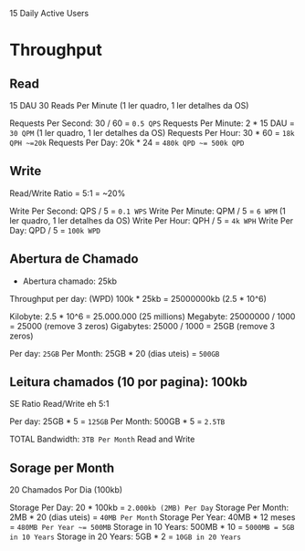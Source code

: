 15 Daily Active Users

# Throughput

## Read

15 DAU
30 Reads Per Minute (1 ler quadro, 1 ler detalhes da OS)

Requests Per Second: 30 / 60 = `0.5 QPS`
Requests Per Minute: 2 * 15 DAU = `30 QPM`  (1 ler quadro, 1 ler detalhes da OS)
Requests Per Hour: 30 * 60 = `18k QPH ~=20k`
Requests Per Day: 20k * 24 = `480k QPD ~= 500k QPD`

## Write

Read/Write Ratio = 5:1 = ~20%

Write Per Second: QPS / 5 = `0.1 WPS`
Write Per Minute: QPM / 5 = `6 WPM`  (1 ler quadro, 1 ler detalhes da OS)
Write Per Hour: QPH / 5 = `4k WPH`
Write Per Day: QPD / 5 = `100k WPD`


## Abertura de Chamado

- Abertura chamado: 25kb

Throughput per day: (WPD) 100k * 25kb = 25000000kb (2.5 * 10^6)

Kilobyte: 2.5 * 10^6 = 25.000.000 (25 millions)
Megabyte: 25000000 / 1000 = 25000 (remove 3 zeros)
Gigabytes: 25000 / 1000 = 25GB (remove 3 zeros)


Per day: `25GB`
Per Month: 25GB * 20 (dias uteis) = `500GB`


## Leitura chamados (10 por pagina): 100kb

SE Ratio Read/Write eh 5:1

Per day: 25GB * 5 = `125GB`
Per Month: 500GB * 5 = `2.5TB`


TOTAL Bandwidth: `3TB Per Month` Read and Write


## Sorage per Month

20 Chamados Por Dia (100kb)

Storage Per Day: 20 * 100kb = `2.000kb (2MB) Per Day`
Storage Per Month: 2MB * 20 (dias uteis) = `40MB Per Month`
Storage Per Year: 40MB * 12 meses = `480MB Per Year ~= 500MB`
Storage in 10 Years: 500MB * 10 = `5000MB = 5GB in 10 Years`
Storage in 20 Years: 5GB * 2 = `10GB in 20 Years`

